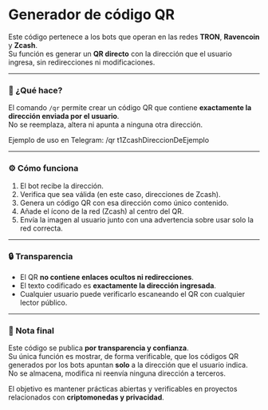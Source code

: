 # Generador de código QR 

Este código pertenece a los bots que operan en las redes **TRON**, **Ravencoin** y **Zcash**.  
Su función es generar un **QR directo** con la dirección que el usuario ingresa, sin redirecciones ni modificaciones.

---

### 🧩 ¿Qué hace?

El comando `/qr` permite crear un código QR que contiene **exactamente la dirección enviada por el usuario**.  
No se reemplaza, altera ni apunta a ninguna otra dirección.

Ejemplo de uso en Telegram:
/qr t1ZcashDireccionDeEjemplo

---

### ⚙️ Cómo funciona

1. El bot recibe la dirección.
2. Verifica que sea válida (en este caso, direcciones de Zcash).
3. Genera un código QR con esa dirección como único contenido.
4. Añade el ícono de la red (Zcash) al centro del QR.
5. Envía la imagen al usuario junto con una advertencia sobre usar solo la red correcta.

---

### 🔒 Transparencia

- El QR **no contiene enlaces ocultos ni redirecciones**.  
- El texto codificado es **exactamente la dirección ingresada**.  
- Cualquier usuario puede verificarlo escaneando el QR con cualquier lector público.

---

### 📝 Nota final

Este código se publica **por transparencia y confianza**.  
Su única función es mostrar, de forma verificable, que los códigos QR generados por los bots apuntan **solo** a la dirección que el usuario indica.  
No se almacena, modifica ni reenvía ninguna dirección a terceros.

El objetivo es mantener prácticas abiertas y verificables en proyectos relacionados con **criptomonedas y privacidad**.
